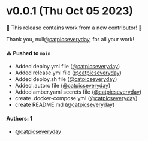 # v0.0.1 (Thu Oct 05 2023)

:tada: This release contains work from a new contributor! :tada:

Thank you, null[@catpicseveryday](https://github.com/catpicseveryday), for all your work!

#### ⚠️ Pushed to `main`

- Added deploy.yml file ([@catpicseveryday](https://github.com/catpicseveryday))
- Added release.yml file ([@catpicseveryday](https://github.com/catpicseveryday))
- Added deploy.sh file ([@catpicseveryday](https://github.com/catpicseveryday))
- Added .autorc file ([@catpicseveryday](https://github.com/catpicseveryday))
- Added amber.yaml secrets file ([@catpicseveryday](https://github.com/catpicseveryday))
- create .docker-compose.yml ([@catpicseveryday](https://github.com/catpicseveryday))
- create README.md ([@catpicseveryday](https://github.com/catpicseveryday))

#### Authors: 1

- [@catpicseveryday](https://github.com/catpicseveryday)
